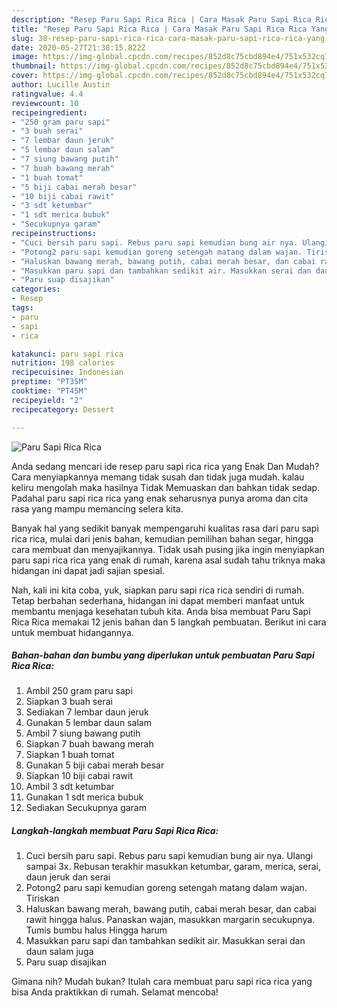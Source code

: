 ```yaml
---
description: "Resep Paru Sapi Rica Rica | Cara Masak Paru Sapi Rica Rica Yang Sedap"
title: "Resep Paru Sapi Rica Rica | Cara Masak Paru Sapi Rica Rica Yang Sedap"
slug: 38-resep-paru-sapi-rica-rica-cara-masak-paru-sapi-rica-rica-yang-sedap
date: 2020-05-27T21:38:15.822Z
image: https://img-global.cpcdn.com/recipes/852d8c75cbd894e4/751x532cq70/paru-sapi-rica-rica-foto-resep-utama.jpg
thumbnail: https://img-global.cpcdn.com/recipes/852d8c75cbd894e4/751x532cq70/paru-sapi-rica-rica-foto-resep-utama.jpg
cover: https://img-global.cpcdn.com/recipes/852d8c75cbd894e4/751x532cq70/paru-sapi-rica-rica-foto-resep-utama.jpg
author: Lucille Austin
ratingvalue: 4.4
reviewcount: 10
recipeingredient:
- "250 gram paru sapi"
- "3 buah serai"
- "7 lembar daun jeruk"
- "5 lembar daun salam"
- "7 siung bawang putih"
- "7 buah bawang merah"
- "1 buah tomat"
- "5 biji cabai merah besar"
- "10 biji cabai rawit"
- "3 sdt ketumbar"
- "1 sdt merica bubuk"
- "Secukupnya garam"
recipeinstructions:
- "Cuci bersih paru sapi. Rebus paru sapi kemudian bung air nya. Ulangi sampai 3x. Rebusan terakhir masukkan ketumbar, garam, merica, serai, daun jeruk dan serai"
- "Potong2 paru sapi kemudian goreng setengah matang dalam wajan. Tiriskan"
- "Haluskan bawang merah, bawang putih, cabai merah besar, dan cabai rawit hingga halus. Panaskan wajan, masukkan margarin secukupnya. Tumis bumbu halus Hingga harum"
- "Masukkan paru sapi dan tambahkan sedikit air. Masukkan serai dan daun salam juga"
- "Paru suap disajikan"
categories:
- Resep
tags:
- paru
- sapi
- rica

katakunci: paru sapi rica 
nutrition: 198 calories
recipecuisine: Indonesian
preptime: "PT35M"
cooktime: "PT45M"
recipeyield: "2"
recipecategory: Dessert

---
```



![Paru Sapi Rica Rica](https://img-global.cpcdn.com/recipes/852d8c75cbd894e4/751x532cq70/paru-sapi-rica-rica-foto-resep-utama.jpg)

Anda sedang mencari ide resep paru sapi rica rica yang Enak Dan Mudah? Cara menyiapkannya memang tidak susah dan tidak juga mudah. kalau keliru mengolah maka hasilnya Tidak Memuaskan dan bahkan tidak sedap. Padahal paru sapi rica rica yang enak seharusnya punya aroma dan cita rasa yang mampu memancing selera kita.

Banyak hal yang sedikit banyak mempengaruhi kualitas rasa dari paru sapi rica rica, mulai dari jenis bahan, kemudian pemilihan bahan segar, hingga cara membuat dan menyajikannya. Tidak usah pusing jika ingin menyiapkan paru sapi rica rica yang enak di rumah, karena asal sudah tahu triknya maka hidangan ini dapat jadi sajian spesial.




Nah, kali ini kita coba, yuk, siapkan paru sapi rica rica sendiri di rumah. Tetap berbahan sederhana, hidangan ini dapat memberi manfaat untuk membantu menjaga kesehatan tubuh kita. Anda bisa membuat Paru Sapi Rica Rica memakai 12 jenis bahan dan 5 langkah pembuatan. Berikut ini cara untuk membuat hidangannya.

<!--inarticleads1-->

##### Bahan-bahan dan bumbu yang diperlukan untuk pembuatan Paru Sapi Rica Rica:

1. Ambil 250 gram paru sapi
1. Siapkan 3 buah serai
1. Sediakan 7 lembar daun jeruk
1. Gunakan 5 lembar daun salam
1. Ambil 7 siung bawang putih
1. Siapkan 7 buah bawang merah
1. Siapkan 1 buah tomat
1. Gunakan 5 biji cabai merah besar
1. Siapkan 10 biji cabai rawit
1. Ambil 3 sdt ketumbar
1. Gunakan 1 sdt merica bubuk
1. Sediakan Secukupnya garam




<!--inarticleads2-->

##### Langkah-langkah membuat Paru Sapi Rica Rica:

1. Cuci bersih paru sapi. Rebus paru sapi kemudian bung air nya. Ulangi sampai 3x. Rebusan terakhir masukkan ketumbar, garam, merica, serai, daun jeruk dan serai
1. Potong2 paru sapi kemudian goreng setengah matang dalam wajan. Tiriskan
1. Haluskan bawang merah, bawang putih, cabai merah besar, dan cabai rawit hingga halus. Panaskan wajan, masukkan margarin secukupnya. Tumis bumbu halus Hingga harum
1. Masukkan paru sapi dan tambahkan sedikit air. Masukkan serai dan daun salam juga
1. Paru suap disajikan




Gimana nih? Mudah bukan? Itulah cara membuat paru sapi rica rica yang bisa Anda praktikkan di rumah. Selamat mencoba!
